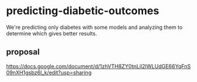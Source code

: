 # predicting-diabetic-outcomes
We're predicting only diabetes with some models and analyzing them to determine which gives better results.
## proposal
https://docs.google.com/document/d/1zhVTH8ZY0tnLil2IWLUdGE66YqFnS09nXH1gsbz6l_k/edit?usp=sharing